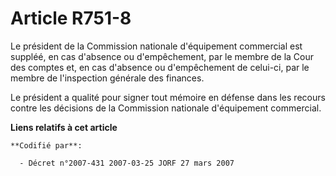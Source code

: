 # Article R751-8

Le président de la Commission nationale d'équipement commercial est suppléé, en cas d'absence ou d'empêchement, par le membre
de la Cour des comptes et, en cas d'absence ou d'empêchement de celui-ci, par le membre de l'inspection générale des
finances.

Le président a qualité pour signer tout mémoire en défense dans les recours contre les décisions de la Commission nationale
d'équipement commercial.

**Liens relatifs à cet article**

	**Codifié par**:

	  - Décret n°2007-431 2007-03-25 JORF 27 mars 2007
